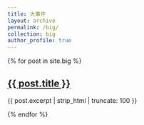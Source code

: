 ```yaml
---
title: 大事件
layout: archive
permalink: /big/
collection: big
author_profile: true
---
```


{% for post in site.big %}
  <article>
    <h2><a href="{{ post.url | relative_url }}">{{ post.title }}</a></h2>
    <p>{{ post.excerpt | strip_html | truncate: 100 }}</p>
  </article>
{% endfor %}